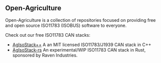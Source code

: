 ## Open-Agriculture

Open-Agriculture is a collection of repositories focused on providing free and open source ISO11783 (ISOBUS) software to everyone.

Check out our free ISO11783 CAN stacks:

* [AgIsoStack++](https://github.com/Open-Agriculture/AgIsoStack-plus-plus) A an MIT licensed ISO11783/J1939 CAN stack in C++
* [AgIsoStack-rs](https://github.com/Open-Agriculture/AgIsoStack-rs) An experimental/WIP ISO11783 CAN stack in Rust, sponsored by Raven Industries.
